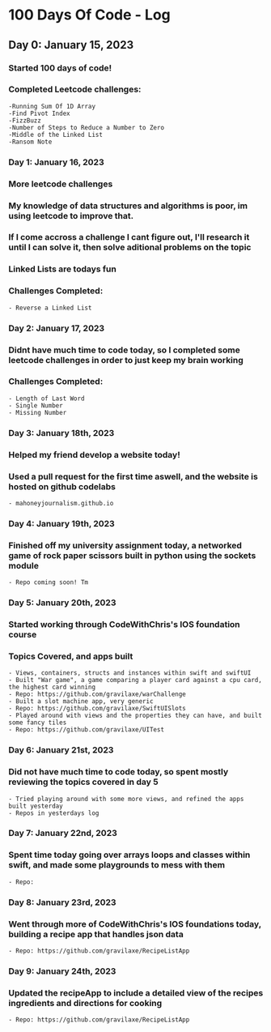 # 100 Days Of Code - Log

## Day 0: January 15, 2023 

### Started 100 days of code!
### Completed Leetcode challenges:
    -Running Sum Of 1D Array
    -Find Pivot Index
    -FizzBuzz
    -Number of Steps to Reduce a Number to Zero
    -Middle of the Linked List
    -Ransom Note

### Day 1: January 16, 2023

### More leetcode challenges
### My knowledge of data structures and algorithms is poor, im using leetcode to improve that.
### If I come accross a challenge I cant figure out, I'll research it until I can solve it, then solve aditional problems on the topic
### Linked Lists are todays fun
### Challenges Completed:
    - Reverse a Linked List

### Day 2: January 17, 2023

### Didnt have much time to code today, so I completed some leetcode challenges in order to just keep my brain working
### Challenges Completed:
    - Length of Last Word
    - Single Number
    - Missing Number

### Day 3: January 18th, 2023
### Helped my friend develop a website today!
### Used a pull request for the first time aswell, and the website is hosted on github codelabs
    - mahoneyjournalism.github.io
    
### Day 4: January 19th, 2023
### Finished off my university assignment today, a networked game of rock paper scissors built in python using the sockets module
    - Repo coming soon! Tm
    
### Day 5: January 20th, 2023
### Started working through CodeWithChris's IOS foundation course
### Topics Covered, and apps built
    - Views, containers, structs and instances within swift and swiftUI
    - Built "War game", a game comparing a player card against a cpu card, the highest card winning
    - Repo: https://github.com/gravilaxe/warChallenge
    - Built a slot machine app, very generic
    - Repo: https://github.com/gravilaxe/SwiftUISlots
    - Played around with views and the properties they can have, and built some fancy tiles 
    - Repo: https://github.com/gravilaxe/UITest
    
### Day 6: January 21st, 2023
### Did not have much time to code today, so spent mostly reviewing the topics covered in day 5
    - Tried playing around with some more views, and refined the apps built yesterday
    - Repos in yesterdays log

### Day 7: January 22nd, 2023
### Spent time today going over arrays loops and classes within swift, and made some playgrounds to mess with them
    - Repo:

### Day 8: January 23rd, 2023
### Went through more of CodeWithChris's IOS foundations today, building a recipe app that handles json data
    - Repo: https://github.com/gravilaxe/RecipeListApp
    
### Day 9: January 24th, 2023
### Updated the recipeApp to include a detailed view of the recipes ingredients and directions for cooking
    - Repo: https://github.com/gravilaxe/RecipeListApp
   
